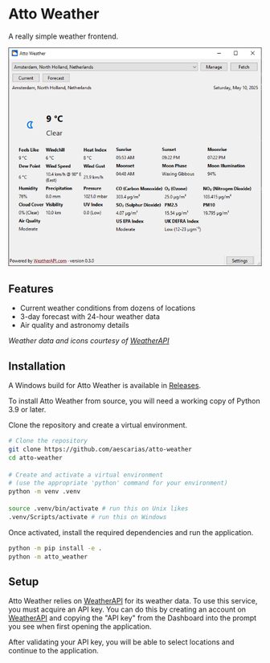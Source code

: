 # Atto Weather

A really simple weather frontend.

![Amsterdam's weather shown in Atto](.github/assets/image.png)

## Features

- Current weather conditions from dozens of locations
- 3-day forecast with 24-hour weather data
- Air quality and astronomy details

*Weather data and icons courtesy of [WeatherAPI]*

## Installation

A Windows build for Atto Weather is available in [Releases](https://github.com/aescarias/atto-weather/releases).

To install Atto Weather from source, you will need a working copy of Python 3.9 or later.

Clone the repository and create a virtual environment.

```sh
# Clone the repository
git clone https://github.com/aescarias/atto-weather
cd atto-weather

# Create and activate a virtual environment 
# (use the appropriate 'python' command for your environment)
python -m venv .venv

source .venv/bin/activate # run this on Unix likes
.venv/Scripts/activate # run this on Windows
```

Once activated, install the required dependencies and run the application.

```sh
python -m pip install -e .
python -m atto_weather
```

## Setup

Atto Weather relies on [WeatherAPI] for its weather data. To use this service, you must acquire an API key. You can do this by creating an account on [WeatherAPI] and copying the "API key" from the Dashboard into the prompt you see when first opening the application.

After validating your API key, you will be able to select locations and continue to the application.

[WeatherAPI]: https://weatherapi.com
